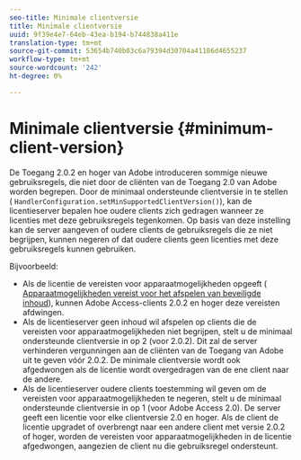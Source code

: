 ```yaml
---
seo-title: Minimale clientversie
title: Minimale clientversie
uuid: 9f39e4e7-64eb-43ea-b194-b744838a411e
translation-type: tm+mt
source-git-commit: 53654b740b03c6a79394d30704a41186d4655237
workflow-type: tm+mt
source-wordcount: '242'
ht-degree: 0%

---
```



# Minimale clientversie {#minimum-client-version}

De Toegang 2.0.2 en hoger van Adobe introduceren sommige nieuwe gebruiksregels, die niet door de cliënten van de Toegang 2.0 van Adobe worden begrepen. Door de minimaal ondersteunde clientversie in te stellen ( `HandlerConfiguration.setMinSupportedClientVersion()`), kan de licentieserver bepalen hoe oudere clients zich gedragen wanneer ze licenties met deze gebruiksregels tegenkomen. Op basis van deze instelling kan de server aangeven of oudere clients de gebruiksregels die ze niet begrijpen, kunnen negeren of dat oudere clients geen licenties met deze gebruiksregels kunnen gebruiken.

Bijvoorbeeld:

* Als de licentie de vereisten voor apparaatmogelijkheden opgeeft ( [Apparaatmogelijkheden vereist voor het afspelen van beveiligde inhoud](../../../aaxs-protecting-content/content-introduction/content-usage-rules/content-runtime-application-restrictions/content-device-capabilities.md)), kunnen Adobe Access-clients 2.0.2 en hoger deze vereisten afdwingen.
* Als de licentieserver geen inhoud wil afspelen op clients die de vereisten voor apparaatmogelijkheden niet begrijpen, stelt u de minimaal ondersteunde clientversie in op 2 (voor 2.0.2). Dit zal de server verhinderen vergunningen aan de cliënten van de Toegang van Adobe uit te geven vóór 2.0.2. De minimale clientversie wordt ook afgedwongen als de licentie wordt overgedragen van de ene client naar de andere.
* Als de licentieserver oudere clients toestemming wil geven om de vereisten voor apparaatmogelijkheden te negeren, stelt u de minimaal ondersteunde clientversie in op 1 (voor Adobe Access 2.0). De server geeft een licentie voor elke clientversie 2.0 en hoger. Als de client de licentie upgradet of overbrengt naar een andere client met versie 2.0.2 of hoger, worden de vereisten voor apparaatmogelijkheden in de licentie afgedwongen, aangezien de client nu die gebruiksregel ondersteunt.

